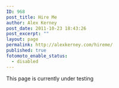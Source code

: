 ```yaml
---
ID: 968
post_title: Hire Me
author: Alex Kerney
post_date: 2011-10-23 18:43:26
post_excerpt: ""
layout: page
permalink: http://alexkerney.com/hireme/
published: true
fotomoto_enable_status:
  - disabled
---
```

This page is currently under testing